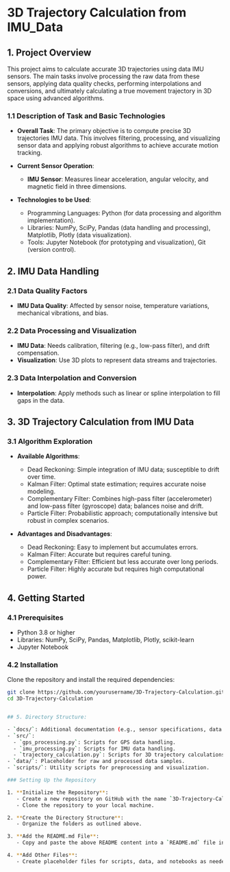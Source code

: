 # 3D Trajectory Calculation from IMU_Data

## 1. Project Overview

This project aims to calculate accurate 3D trajectories using data IMU sensors. The main tasks involve processing the raw data from these sensors, applying data quality checks, performing interpolations and conversions, and ultimately calculating a true movement trajectory in 3D space using advanced algorithms.

### 1.1 Description of Task and Basic Technologies

- **Overall Task**: The primary objective is to compute precise 3D trajectories IMU data. This involves filtering, processing, and visualizing sensor data and applying robust algorithms to achieve accurate motion tracking.

- **Current Sensor Operation**:
  - **IMU Sensor**: Measures linear acceleration, angular velocity, and magnetic field in three dimensions.
  
- **Technologies to be Used**:
  - Programming Languages: Python (for data processing and algorithm implementation).
  - Libraries: NumPy, SciPy, Pandas (data handling and processing), Matplotlib, Plotly (data visualization).
  - Tools: Jupyter Notebook (for prototyping and visualization), Git (version control).

## 2. IMU Data Handling

### 2.1 Data Quality Factors

- **IMU Data Quality**: Affected by sensor noise, temperature variations, mechanical vibrations, and bias.

### 2.2 Data Processing and Visualization

- **IMU Data**: Needs calibration, filtering (e.g., low-pass filter), and drift compensation.
- **Visualization**: Use 3D plots to represent data streams and trajectories.

### 2.3 Data Interpolation and Conversion

- **Interpolation**: Apply methods such as linear or spline interpolation to fill gaps in the data.

## 3. 3D Trajectory Calculation from IMU Data

### 3.1 Algorithm Exploration

- **Available Algorithms**:
  - Dead Reckoning: Simple integration of IMU data; susceptible to drift over time.
  - Kalman Filter: Optimal state estimation; requires accurate noise modeling.
  - Complementary Filter: Combines high-pass filter (accelerometer) and low-pass filter (gyroscope) data; balances noise and drift.
  - Particle Filter: Probabilistic approach; computationally intensive but robust in complex scenarios.
  
- **Advantages and Disadvantages**:
  - Dead Reckoning: Easy to implement but accumulates errors.
  - Kalman Filter: Accurate but requires careful tuning.
  - Complementary Filter: Efficient but less accurate over long periods.
  - Particle Filter: Highly accurate but requires high computational power.

## 4. Getting Started

### 4.1 Prerequisites

- Python 3.8 or higher
- Libraries: NumPy, SciPy, Pandas, Matplotlib, Plotly, scikit-learn
- Jupyter Notebook

### 4.2 Installation

Clone the repository and install the required dependencies:

```bash
git clone https://github.com/yourusername/3D-Trajectory-Calculation.git
cd 3D-Trajectory-Calculation


## 5. Directory Structure:

- `docs/`: Additional documentation (e.g., sensor specifications, data sheets).
- `src/`: 
  - `gps_processing.py`: Scripts for GPS data handling.
  - `imu_processing.py`: Scripts for IMU data handling.
  - `trajectory_calculation.py`: Scripts for 3D trajectory calculations.
- `data/`: Placeholder for raw and processed data samples.
- `scripts/`: Utility scripts for preprocessing and visualization.

### Setting Up the Repository

1. **Initialize the Repository**:
   - Create a new repository on GitHub with the name `3D-Trajectory-Calculation`.
   - Clone the repository to your local machine.

2. **Create the Directory Structure**:
   - Organize the folders as outlined above.

3. **Add the README.md File**:
   - Copy and paste the above README content into a `README.md` file in the root directory.

4. **Add Other Files**:
   - Create placeholder files for scripts, data, and notebooks as needed.



